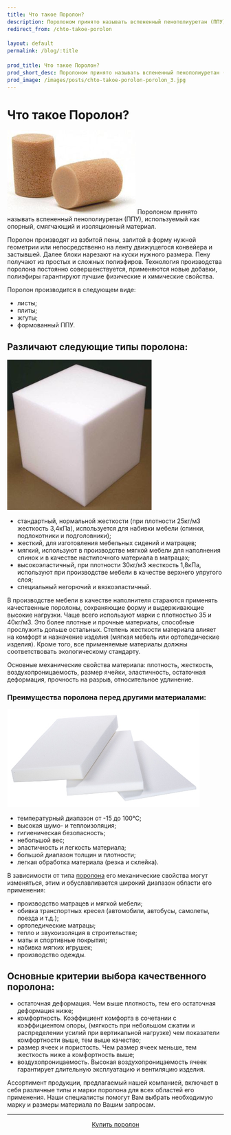 ```yaml
---
title: Что такое Поролон?
description: Поролоном принято называть вспененный пенополиуретан (ППУ), используемый как опорный, смягчающий и изоляционный материал.
redirect_from: /chto-takoe-porolon

layout: default
permalink: /blog/:title

prod_title: Что такое Поролон?
prod_short_desc: Поролоном принято называть вспененный пенополиуретан (ППУ), используемый как опорный, смягчающий и изоляционный материал.
prod_image: /images/posts/chto-takoe-porolon-porolon_3.jpg
---
```

# Что такое Поролон?
<img class="image right" src="/images/posts/chto-takoe-porolon-porolon_1.jpg"/>
Поролоном принято называть вспененный пенополиуретан (ППУ), используемый как опорный, смягчающий и изоляционный материал.

Поролон производят из взбитой пены, залитой в форму нужной геометрии или непосредственно на ленту движущегося конвейера и застывшей. Далее блоки нарезают на куски нужного размера. Пену получают из простых и сложных полиэфиров. Технология производства поролона постоянно совершенствуется, применяются новые добавки, полиэфиры гарантируют лучшие физические и химические свойства.

Поролон производится в следующем виде:

- листы;
- плиты;
- жгуты;
- формованный ППУ.

## Различают следующие типы поролона:
<img class="image right" src="/images/posts/chto-takoe-porolon-porolon_2.jpg"/>

- стандартный, нормальной жесткости (при плотности 25кг/м3 жесткость 3,4кПа), используется для набивки мебели (спинки, подлокотники и подголовники);
- жесткий, для изготовления мебельных сидений и матрацев;
- мягкий, используют в производстве мягкой мебели для наполнения спинок и в качестве настилочного материала в матрацах;
- высокоэластичный, при плотности 30кг/м3 жесткость 1,8кПа, используют при производстве мебели в качестве верхнего упругого слоя;
- специальный негорючий и вязкоэластичный.

В производстве мебели в качестве наполнителя стараются применять качественные поролоны, сохраняющие форму и выдерживающие высокие нагрузки. Чаще всего используют марки с плотностью 35 и 40кг/м3. Это более плотные и прочные материалы, способные прослужить дольше остальных. Степень жесткости материала влияет на комфорт и назначение изделия (мягкая мебель или ортопедические изделия). Кроме того, все применяемые материалы должны соответствовать экологическому стандарту.

Основные механические свойства материала: плотность, жесткость, воздухопроницаемость, размер ячейки, эластичность, остаточная деформация, прочность на разрыв, относительное удлинение.

### Преимущества поролона перед другими материалами:
<img class="image right" src="/images/posts/chto-takoe-porolon-porolon_3.jpg"/>

- температурный диапазон от -15 до 100°С;
- высокая шумо- и теплоизоляция;
- гигиеническая безопасность;
- небольшой вес;
- эластичность и легкость материала;
- большой диапазон толщин и плотности;
- легкая обработка материала (резка и склейка).

В зависимости от типа [поролона](/catalog/porolon/ "Поролон") его механические свойства могут изменяться, этим и обуславливается широкий диапазон области его применения:

- производство матрацев и мягкой мебели;
- обивка транспортных кресел (автомобили, автобусы, самолеты, поезда и т.д.);
- ортопедические матрацы;
- тепло и звукоизоляция в строительстве;
- маты и спортивные покрытия;
- набивка мягких игрушек;
- производство одежды.

## Основные критерии выбора качественного поролона:

- остаточная деформация. Чем выше плотность, тем его остаточная деформация ниже;
- комфортность. Коэффициент комфорта в сочетании с коэффициентом опоры, (мягкость при небольшом сжатии и распределении усилий при вертикальной нагрузке) чем показатели комфортности выше, тем выше качество;
- размер ячеек и пористость. Чем размер ячеек меньше, тем жесткость ниже а комфортность выше;
- воздухопроницаемость. Высокая воздухопроницаемость ячеек гарантирует длительную эксплуатацию и вентиляцию изделия.

Ассортимент продукции, предлагаемый нашей компанией, включает в себя различные типы и марки поролона для всех областей его применения. Наши специалисты помогут Вам выбрать необходимую марку и размеры материала по Вашим запросам.

---
<p style="text-align:center"><a class="button alt" href="/catalog/porolon/">Купить поролон</a></p>